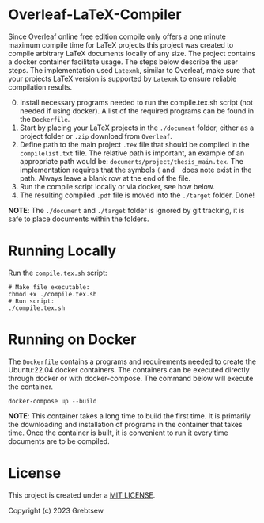 # Overleaf-LaTeX-Compiler
Since Overleaf online free edition compile only offers a one minute maximum compile time for LaTeX projects this project was created to compile arbitrary LaTeX documents locally of any size. The project contains a docker container facilitate usage. The steps below describe the user steps. The implementation used `Latexmk`, similar to Overleaf, make sure that your projects LaTeX version is supported by `Latexmk` to ensure reliable compilation results.

0. Install necessary programs needed to run the compile.tex.sh script (not needed if using docker). A list of the required programs can be found in the `Dockerfile`.
1. Start by placing your LaTeX projects in the `./document` folder, either as a project folder or `.zip` download from `Overleaf`.  
2. Define path to the main project `.tex` file that should be compiled in the `compilelist.txt` file. The relative path is important, an example of an appropriate path would be: `documents/project/thesis_main.tex`. The implementation requires that the symbols `(` and ` ` does note exist in the path. Always leave a blank row at the end of the file.
3. Run the compile script locally or via docker, see how below.
4. The resulting compiled `.pdf` file is moved into the `./target` folder. Done! 

**NOTE**: The `./document` and `./target` folder is ignored by git tracking, it is safe to place documents within the folders.
# Running Locally
Run the  `compile.tex.sh` script:
```
# Make file executable:
chmod +x ./compile.tex.sh
# Run script:
./compile.tex.sh
```
# Running on Docker
The `Dockerfile` contains a programs and requirements needed to create the Ubuntu:22.04 docker containers. The containers can be executed directly through docker or with docker-compose. The command below will execute the container.
```
docker-compose up --build
```
**NOTE**: This container takes a long time to build the first time. It is primarily the downloading and installation of programs in the container that takes time. Once the container is built, it is convenient to run it every time documents are to be compiled.

# License
This project is created under a [MIT LICENSE](./LICENSE).

Copyright (c) 2023 Grebtsew